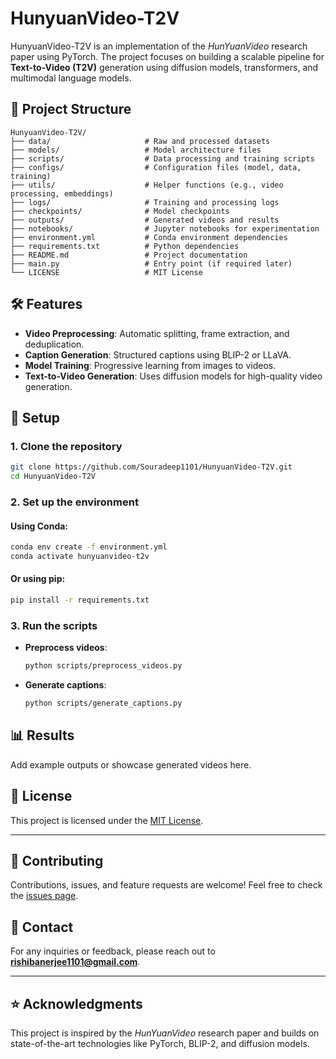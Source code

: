 # HunyuanVideo-T2V

HunyuanVideo-T2V is an implementation of the *HunYuanVideo* research paper using PyTorch. The project focuses on building a scalable pipeline for **Text-to-Video (T2V)** generation using diffusion models, transformers, and multimodal language models.

## 📂 Project Structure
```
HunyuanVideo-T2V/
├── data/                     # Raw and processed datasets
├── models/                   # Model architecture files
├── scripts/                  # Data processing and training scripts
├── configs/                  # Configuration files (model, data, training)
├── utils/                    # Helper functions (e.g., video processing, embeddings)
├── logs/                     # Training and processing logs
├── checkpoints/              # Model checkpoints
├── outputs/                  # Generated videos and results
├── notebooks/                # Jupyter notebooks for experimentation
├── environment.yml           # Conda environment dependencies
├── requirements.txt          # Python dependencies
├── README.md                 # Project documentation
├── main.py                   # Entry point (if required later)
└── LICENSE                   # MIT License
```

## 🛠 Features
- **Video Preprocessing**: Automatic splitting, frame extraction, and deduplication.
- **Caption Generation**: Structured captions using BLIP-2 or LLaVA.
- **Model Training**: Progressive learning from images to videos.
- **Text-to-Video Generation**: Uses diffusion models for high-quality video generation.

## 🔧 Setup

### 1. Clone the repository
```bash
git clone https://github.com/Souradeep1101/HunyuanVideo-T2V.git
cd HunyuanVideo-T2V
```

### 2. Set up the environment
#### Using Conda:
```bash
conda env create -f environment.yml
conda activate hunyuanvideo-t2v
```
#### Or using pip:
```bash
pip install -r requirements.txt
```

### 3. Run the scripts
- **Preprocess videos**:
  ```bash
  python scripts/preprocess_videos.py
  ```
- **Generate captions**:
  ```bash
  python scripts/generate_captions.py
  ```

## 📊 Results
Add example outputs or showcase generated videos here.

## 📜 License
This project is licensed under the [MIT License](LICENSE).

---

## 🤝 Contributing
Contributions, issues, and feature requests are welcome! Feel free to check the [issues page](https://github.com/<your-username>/HunyuanVideo-T2V/issues).

## 📧 Contact
For any inquiries or feedback, please reach out to **rishibanerjee1101@gmail.com**.

---

## ⭐ Acknowledgments
This project is inspired by the *HunYuanVideo* research paper and builds on state-of-the-art technologies like PyTorch, BLIP-2, and diffusion models.
